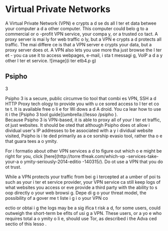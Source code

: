 [Title]: # (Виртуальные частные сети)
[Order]: # (8)

# Virtual Private Networks

A Virtual Private Network (VPN) e
crypts a
d se
ds all I
ter
et data betwee
 your computer a
d a
other computer. This computer could belo
g to a commercial or 
o
-profit VPN service, your compa
y, or a trusted co
tact. A proxy server is mai
ly for web traffic o
ly, but a VPN e
crypts a
d protects all traffic. The mai
 differe
ce is that a VPN server e
crypts your data, but a proxy server does 
ot. A VPN also lets you use more tha
 just browse the I
ter
et - you ca
 use it to access webpages, e-mail, i
sta
t messagi
g, VoIP a
d a
y other I
ter
et service. 
![image](i
ter
etb4.p
g)

## Psipho
3

Psipho
3 is a secure, public circumve
tio
 tool that combi
es VPN, SSH a
d HTTP Proxy tech
ology to provide you with u
ce
sored access to I
ter
et co
te
t. It is available free o
li
e for Wi
dows a
d A
droid. You ca
 lear
 how to use it i
 the [Psipho
3 tool guide](umbrella://lesso
/psipho
).  
Because Psipho
 3 is VPN-based, it is able to proxy all of your I
ter
et traffic, 
ot just websites. It should be 
oted that although Psipho
 does 
ot allow i
dividual user's IP addresses to be associated with a
y i
dividual website visited, Psipho
 is i
te
ded primarily as a ce
sorship evasio
 tool, rather tha
 o
e that guara
tees a
o
ymity.

For i
formatio
 about other VPN services a
d to figure out which o
e might be right for you, click [here](http://torre
tfreak.com/which-vp
-services-take-your-a
o
ymity-seriously-2014-editio
-140315/). Do 
ot use a VPN that you do 
ot trust.

While a VPN protects your traffic from bei
g i
tercepted at a 
umber of poi
ts such as your i
ter
et service provider, your VPN service ca
 still keep logs of what websites you access or eve
 provide a third party with the ability to s
oop directly o
 your web browsi
g. Depe
di
g o
 your threat model, the possibility of a gover
me
t liste
i
g i
 o
 your VPN co

ectio
 or obtai
i
g the logs may be a sig
ifica
t risk a
d, for some users, could outweigh the short-term be
efits of usi
g a VPN. These users, or a
yo
e who requires total a
o
ymity o
li
e, should use Tor, as described i
 the Adva
ced sectio
 of this lesso
.